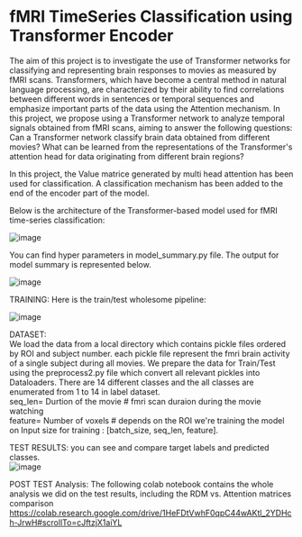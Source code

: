 # fMRI TimeSeries Classification using Transformer Encoder
The aim of this project is to investigate the use of Transformer networks for classifying and representing brain responses to movies as measured by fMRI scans. Transformers, which have become a central method in natural language processing, are characterized by their ability to find correlations between different words in sentences or temporal sequences and emphasize important parts of the data using the Attention mechanism. In this project, we propose using a Transformer network to analyze temporal signals obtained from fMRI scans, aiming to answer the following questions: Can a Transformer network classify brain data obtained from different movies? What can be learned from the representations of the Transformer's attention head for data originating from different brain regions? 
 
In this project, the Value matrice generated by multi head attention has been used for classification. A classification mechanism has been added to the end of the encoder part of the model. 
 
Below is the architecture of the Transformer-based model used for fMRI time-series classification:

![image](https://github.com/user-attachments/assets/892b4f4d-2369-470b-ac49-5851f69aaa96)


You can find hyper parameters in model_summary.py file. 
The output for model summary is represented below. 

![image](https://github.com/user-attachments/assets/31d2d3b3-d5ec-4cac-ab40-9aca10eeb26b)



TRAINING:
Here is the train/test wholesome pipeline:

![image](https://github.com/user-attachments/assets/025f209c-5221-4f68-bc7e-9751494b353f)

  
DATASET:   
We load the data from a local directory which contains pickle files ordered by ROI and subject number. each pickle file represent the fmri brain activity of a single subject during all movies.
We prepare the data for Train/Test using the preprocess2.py file which convert all relevant pickles into Dataloaders.
There are 14 different classes and the all classes are enumerated from 1 to 14 in label dataset.    
seq_len= Durtion of the movie # fmri scan duraion during the movie watching   
feature= Number of voxels # depends on the ROI we're training the model on
Input size for training : [batch_size, seq_len, feature].     


TEST RESULTS: 
you can see and compare target labels and predicted classes.  
![image](https://user-images.githubusercontent.com/6734818/226144528-31dea983-508c-4ee7-818f-c7a29607f242.png)       

POST TEST Analysis:
The following colab notebook contains the whole analysis we did on the test results, including the RDM vs. Attention matrices comparison
https://colab.research.google.com/drive/1HeFDtVwhF0qpC44wAKtl_2YDHch-JrwH#scrollTo=cJftzjX1aiYL




